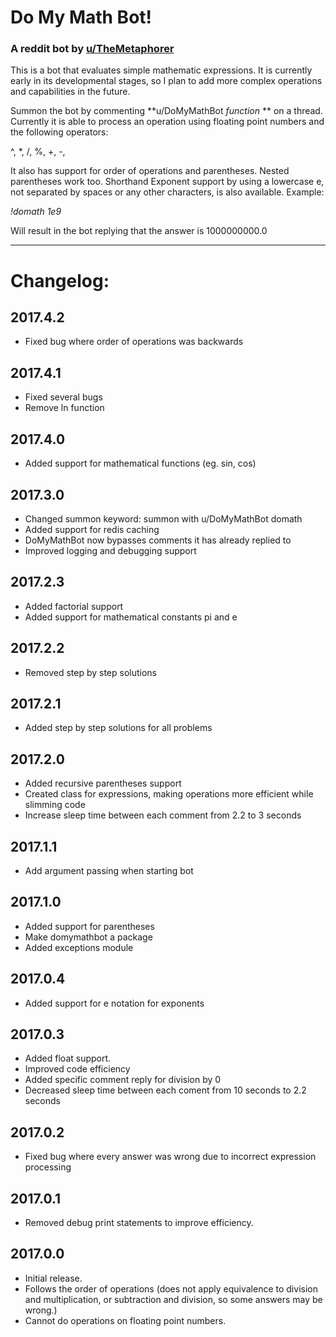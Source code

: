 # Do My Math Bot!

### A reddit bot by [u/TheMetaphorer](http://reddit.com/u/TheMetaphorer)

This is a bot that evaluates simple mathematic expressions. It is currently early 
in its developmental stages, so I plan to add more complex operations and capabilities
in the future. 

Summon the bot by commenting **u/DoMyMathBot *function* ** on a thread. Currently it is able to process an operation using floating point numbers and the following operators:

^, *, /, %, +, -,

It also has support for order of operations and parentheses. Nested parentheses work too. 
Shorthand Exponent support by using a lowercase e, not separated by spaces or any other characters, is also available. Example:

*!domath 1e9*

Will result in the bot replying that the answer is 1000000000.0 

----

# Changelog:

## 2017.4.2
- Fixed bug where order of operations was backwards

## 2017.4.1
- Fixed several bugs
- Remove ln function

## 2017.4.0
- Added support for mathematical functions (eg. sin, cos)

## 2017.3.0
- Changed summon keyword: summon with u/DoMyMathBot domath
- Added support for redis caching
- DoMyMathBot now bypasses comments it has already replied to
- Improved logging and debugging support

## 2017.2.3
 - Added factorial support
 - Added support for mathematical constants pi and e

## 2017.2.2
 - Removed step by step solutions

## 2017.2.1
 - Added step by step solutions for all problems

## 2017.2.0
 - Added recursive parentheses support
 - Created class for expressions, making operations more efficient while slimming code
 - Increase sleep time between each comment from 2.2 to 3 seconds

## 2017.1.1
 - Add argument passing when starting bot

## 2017.1.0
 - Added support for parentheses
 - Make domymathbot a package
 - Added exceptions module

## 2017.0.4
 - Added support for e notation for exponents

## 2017.0.3
 - Added float support.
 - Improved code efficiency
 - Added specific comment reply for division by 0
 - Decreased sleep time between each coment from 10 seconds to 2.2 seconds

## 2017.0.2
 - Fixed bug where every answer was wrong due to incorrect expression processing

## 2017.0.1
- Removed debug print statements to improve efficiency.

## 2017.0.0
- Initial release.
- Follows the order of operations (does not apply equivalence to division and multiplication, or subtraction and division, so some answers may be wrong.)
- Cannot do operations on floating point numbers.
